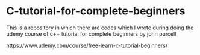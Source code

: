# C-tutorial-for-complete-beginners


This is a repository in which there are codes which I wrote during doing the udemy course of c++ tutorial for complete beginners by john purcell 

  https://www.udemy.com/course/free-learn-c-tutorial-beginners/
